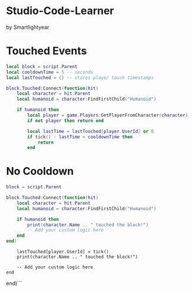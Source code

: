 # Studio-Code-Learner
by Smartlightyear

# Touched Events
```lua
local block = script.Parent
local cooldownTime = 5 -- seconds
local lastTouched = {} -- stores player touch timestamps

block.Touched:Connect(function(hit)
	local character = hit.Parent
	local humanoid = character:FindFirstChild("Humanoid")

	if humanoid then
		local player = game.Players:GetPlayerFromCharacter(character)
		if not player then return end

		local lastTime = lastTouched[player.UserId] or 0
		if tick() - lastTime < cooldownTime then
			return
		end
```

# No Cooldown
```lua
block = script.Parent

block.Touched:Connect(function(hit)
	local character = hit.Parent
	local humanoid = character:FindFirstChild("Humanoid")

	if humanoid then
		print(character.Name .. " touched the block!")
		-- Add your custom logic here
	end
end)
```



		lastTouched[player.UserId] = tick()
		print(character.Name .. " touched the block!")

		-- Add your custom logic here
	end
end)```
